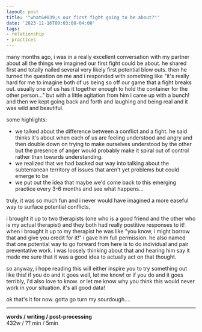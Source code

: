 ```yaml
---
layout: post
title: '"what&#039;s our first fight going to be about?"'
date: '2023-11-16T09:03:00-04:00'
tags:
- relationship
- practices
--- 
```



<!-- the other day my current obsession (who i will refer to as cutie or ds) and i were having lunch at life alive and everything was just lovely. then (maybe in classic aries fashion) i asked him what he thought our first fight was going to be about. and the conversation STAYED lovely. 😍 -->

many months ago, i was in a really excellent conversation with my partner about all the things we imagined our first fight could be about. he shared first and totally nailed several very likely first potential blow outs. then he turned the question on me and i responded with something like "it's really hard for me to imagine both of us being so off our game that a fight breaks out. usually one of us has it together enough to hold the container for the other person..." but with a little agitation from him i came up with a bunch! and then we kept going back and forth and laughing and being real and it was wild and beautiful. 

some highlights:

- we talked about the difference between a conflict and a fight. he said thinks it's about when each of us are feeling understood and angry and then double down on trying to make ourselves understood by the other but the presence of anger would probably make it spiral out of control rather than towards understanding. 
- we realized that we had backed our way into talking about the subterranean territory of issues that aren't yet problems but could emerge to be  
- we put out the idea that maybe we'd come back to this emerging practice every 3-6 months and see what happens...

truly, it was so much fun and i never would have imagined a more easeful way to surface potential conflicts. 

i brought it up to two therapists (one who is a good friend and the other who is my actual therapist) and they both had really postitive responses to it! when i brought it up to my therapist he was like "you know, i might borrow that and give you credit for it!" i gave him full permission. he also named that one potential way to go forward from here is to do individual and pair preventative work. i was loosely thinking about that and hearing him say it made me sure that it was a good idea to actually act on that thought. 

so anyway, i hope reading this will either inspire you to try something out like this! if you do and it goes well, let me know! or if you do and it goes terribly, i'd also love to know. or let me know why you think this would never work in your situation. it's all good data! 

ok that's it for now. gotta go turn my sourdough....

---


<!-- hyperlink bank -->


<!-- &#042; = asterisk -->
<!-- &#039; = single quote '-->

**words / writing / post-processing**  
432w / ?? min / 5min